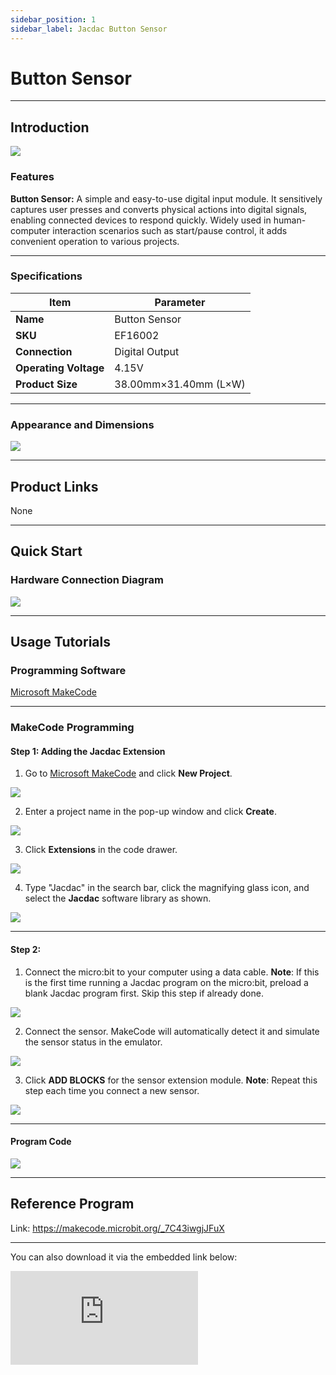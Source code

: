 ```yaml
---
sidebar_position: 1
sidebar_label: Jacdac Button Sensor
---
```


# Button Sensor

------

## Introduction

![](https://wiki-media-ef.oss-cn-hongkong.aliyuncs.com/docs/microbit/sensor/jacdac-sensors/jacdac-button-01-02.png)

### Features

**Button Sensor:** A simple and easy-to-use digital input module. It sensitively captures user presses and converts physical actions into digital signals, enabling connected devices to respond quickly. Widely used in human-computer interaction scenarios such as start/pause control, it adds convenient operation to various projects.

------

### Specifications

| Item                  | Parameter             |
| --------------------- | --------------------- |
| **Name**              | Button Sensor         |
| **SKU**               | EF16002               |
| **Connection**        | Digital Output        |
| **Operating Voltage** | 4.15V                 |
| **Product Size**      | 38.00mm×31.40mm (L×W) |

------

### Appearance and Dimensions

![](https://wiki-media-ef.oss-cn-hongkong.aliyuncs.com/docs/microbit/sensor/jacdac-sensors/jacdac-button-01.png)

---

## Product Links

None

------

## Quick Start

### Hardware Connection Diagram

![](https://wiki-media-ef.oss-cn-hongkong.aliyuncs.com/docs/microbit/sensor/jacdac-sensors/jacdac-button-01-01.png)

---
## Usage Tutorials

### Programming Software

[Microsoft MakeCode](https://makecode.microbit.org/#)

------

### MakeCode Programming

#### Step 1: Adding the Jacdac Extension

1. Go to [Microsoft MakeCode](https://makecode.microbit.org/#) and click **New Project**.

![](https://wiki-media-ef.oss-cn-hongkong.aliyuncs.com/docs/microbit/building-blocks/microbit-space-science-kit/images/microbit-space-science-kit-case01-07.png)

2. Enter a project name in the pop-up window and click **Create**.

![](https://wiki-media-ef.oss-cn-hongkong.aliyuncs.com/docs/microbit/building-blocks/microbit-space-science-kit/images/microbit-space-science-kit-case01-11.png)

3. Click **Extensions** in the code drawer.

![](https://wiki-media-ef.oss-cn-hongkong.aliyuncs.com/docs/microbit/building-blocks/microbit-space-science-kit/images/microbit-space-science-kit-case01-09.png)

4. Type "Jacdac" in the search bar, click the magnifying glass icon, and select the **Jacdac** software library as shown.

![](https://wiki-media-ef.oss-cn-hongkong.aliyuncs.com/docs/microbit/getting-started/microbit-jacdac-smartexploration-kit/images/Step%20Diagram/jacdac-smart-exploration-kit-3.png)

---
#### Step 2:

1. Connect the micro:bit to your computer using a data cable.
   **Note**: If this is the first time running a Jacdac program on the micro:bit, preload a blank Jacdac program first. Skip this step if already done.

![](https://wiki-media-ef.oss-cn-hongkong.aliyuncs.com/docs/microbit/getting-started/microbit-jacdac-smartexploration-kit/images/Step%20Diagram/jacdac-smart-exploration-kit-5.png)

2. Connect the sensor. MakeCode will automatically detect it and simulate the sensor status in the emulator.

![](https://wiki-media-ef.oss-cn-hongkong.aliyuncs.com/docs/microbit/getting-started/microbit-jacdac-smartexploration-kit/images/Step%20Diagram/1jacdac-smart-exploration-kit-6.png)

3. Click **ADD BLOCKS** for the sensor extension module.
   **Note**: Repeat this step each time you connect a new sensor.

![](https://wiki-media-ef.oss-cn-hongkong.aliyuncs.com/docs/microbit/getting-started/microbit-jacdac-smartexploration-kit/images/Step%20Diagram/jacdac-smart-exploration-kit-7.png)

---
#### Program Code

![](https://wiki-media-ef.oss-cn-hongkong.aliyuncs.com/docs/microbit/sensor/jacdac-sensors/jacdac-button-01-03.png)


---
## Reference Program

Link:
https://makecode.microbit.org/_7C43iwgjJFuX

------



You can also download it via the embedded link below:

<div
    style={{
        position: 'relative',
        paddingBottom: '60%',
        overflow: 'hidden',
    }}
>
    <iframe
        src="https://makecode.microbit.org/_7C43iwgjJFuX"
        frameborder="0"
        sandbox="allow-popups allow-forms allow-scripts allow-same-origin"
        style={{
            position: 'absolute',
            width: '100%',
            height: '100%',
        }}
    />
</div>

---

## Results

When the button sensor is pressed, the micro:bit displays "√"; when released, it displays "×".
![](https://wiki-media-ef.oss-cn-hongkong.aliyuncs.com/docs/microbit/sensor/jacdac-sensors/Jacdac-Button-01-08.gif)
